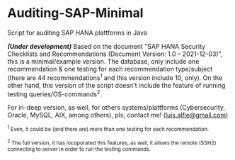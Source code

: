 # Auditing-SAP-Minimal
Script for auditing SAP HANA plattforms in Java

***(Under development)*** Based on the document "SAP HANA Security Checklists and Recommendations (Document Version: 1.0 – 2021-12-03)", this is a minimal/example version. The database, only include one recommendation & one testing for each recommendation type/subject (there are 44 recommendations<sup>1</sup> and this version include 10, only). On the other hand, this version of the script doesn't include the feature of running testing queries/OS-commands<sup>2</sup>.

For in-deep version, as well, for others systems/plattforms (Cybersecurity, Oracle, MySQL, AIX, among others), pls, contact me! (luis.alfie@gmail.com)



<sup><sup>1</sup> Even, it could be (and there are) more than one testing for each recommendation.</sup>

<sup><sup>2</sup> The full version, it has incoporated this features, as well, it allows the remote (SSH2) connecting to server in order to run the testing commands.

